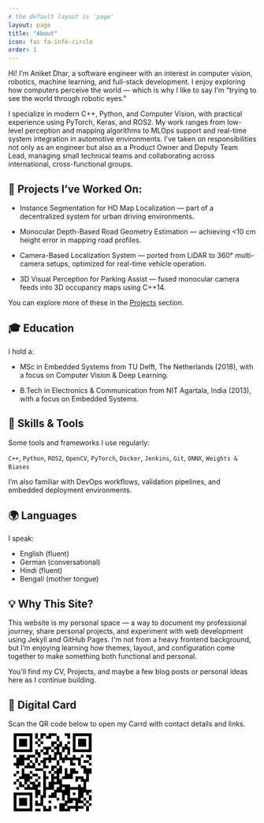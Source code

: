 ```yaml
---
# the default layout is 'page'
layout: page
title: "About"
icon: fas fa-info-circle
order: 1
---
```


<!-- > Add Markdown syntax content to file `_tabs/about.md`{: .filepath } and it will show up on this page.
#{: .prompt-tip } -->

Hi! I’m Aniket Dhar, a software engineer with an interest in computer vision, robotics, machine learning, and full-stack development. I enjoy exploring how computers perceive the world — which is why I like to say I'm “trying to see the world through robotic eyes.”

I specialize in modern C++, Python, and Computer Vision, with practical experience using PyTorch, Keras, and ROS2. My work ranges from low-level perception and mapping algorithms to MLOps support and real-time system integration in automotive environments. I’ve taken on responsibilities not only as an engineer but also as a Product Owner and Deputy Team Lead, managing small technical teams and collaborating across international, cross-functional groups.

## 🧰 Projects I’ve Worked On:
- Instance Segmentation for HD Map Localization — part of a decentralized system for urban driving environments.

- Monocular Depth-Based Road Geometry Estimation — achieving <10 cm height error in mapping road profiles.

- Camera-Based Localization System — ported from LiDAR to 360° multi-camera setups, optimized for real-time vehicle operation.

- 3D Visual Perception for Parking Assist — fused monocular camera feeds into 3D occupancy maps using C++14.

You can explore more of these in the [Projects](/projects/) section.

## 🎓 Education
I hold a:

- MSc in Embedded Systems from TU Delft, The Netherlands (2018), with a focus on Computer Vision & Deep Learning.

- B.Tech in Electronics & Communication from NIT Agartala, India (2013), with a focus on Embedded Systems.

## 🧠 Skills & Tools
Some tools and frameworks I use regularly:

`C++`, `Python`, `ROS2`, `OpenCV`, `PyTorch`, `Docker`, `Jenkins`, `Git`, `ONNX`, `Weights & Biases`

I’m also familiar with DevOps workflows, validation pipelines, and embedded deployment environments.

## 🌍 Languages
I speak:

- English (fluent)
- German (conversational)
- Hindi (fluent)
- Bengali (mother tongue)

## 💡 Why This Site?
This website is my personal space — a way to document my professional journey, share personal projects, and experiment with web development using Jekyll and GitHub Pages. I'm not from a heavy frontend background, but I’m enjoying learning how themes, layout, and configuration come together to make something both functional and personal. 

You'll find my CV, Projects, and maybe a few blog posts or personal ideas here as I continue building.

## 📇 Digital Card
Scan the QR code below to open my Carrd with contact details and links.
<img src="/assets/avatar/qr-code.png" alt="QR code linking to my digital introduction card" width="180">
